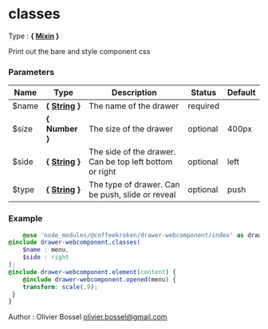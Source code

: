 # classes

<!-- @namespace: drawer-webcomponent.classes -->

Type : **{ [Mixin](http://www.sass-lang.com/documentation/file.SASS_REFERENCE.html#mixins) }**


Print out the bare and style component css



### Parameters
Name  |  Type  |  Description  |  Status  |  Default
------------  |  ------------  |  ------------  |  ------------  |  ------------
$name  |  **{ [String](http://www.sass-lang.com/documentation/file.SASS_REFERENCE.html#sass-script-strings) }**  |  The name of the drawer  |  required  |
$size  |  **{ Number }**  |  The size of the drawer  |  optional  |  400px
$side  |  **{ [String](http://www.sass-lang.com/documentation/file.SASS_REFERENCE.html#sass-script-strings) }**  |  The side of the drawer. Can be top left bottom or right  |  optional  |  left
$type  |  **{ [String](http://www.sass-lang.com/documentation/file.SASS_REFERENCE.html#sass-script-strings) }**  |  The type of drawer. Can be push, slide or reveal  |  optional  |  push

### Example
```scss
	@use 'node_modules/@coffeekraken/drawer-webcomponent/index' as drawer-webcomponent;
@include drawer-webcomponent.classes(
	$name : menu,
	$side : right
);
@include drawer-webcomponent.element(content) {
	@include drawer-webcomponent.opened(menu) {
 	transform: scale(.9);
 }
}
```
Author : Olivier Bossel [olivier.bossel@gmail.com](mailto:olivier.bossel@gmail.com)